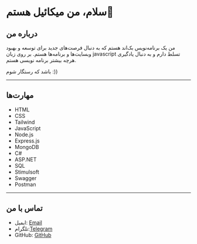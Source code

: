 # سلام، من میکائیل هستم👋

## درباره من
<p>من یک برنامه‌نویس بک‌اند هستم که به دنبال فرصت‌های جدید برای توسعه و بهبود وبسایت‌ها و برنامه‌ها هستم. بر روی زبان javascript تسلط دارم و به دنبال یادگیری هرچه بیشتر برنامه نویسی هستم. </p>
باشد که رستگار شوم :))

___

## مهارت‌ها
- HTML
- CSS
- Tailwind
- JavaScript
- Node.js
- Express.js
- MongoDB
- C#
- ASP.NET
- SQL
- Stimulsoft
- Swagger
- Postman

___
## تماس با من
- ایمیل: [Email](michaeil.zare1382@gmail.com)
- تلگرام:[Telegram](https://t.me/MickyDev)
- GitHub: [GitHub](https://github.com/Michaeil-Koder)
